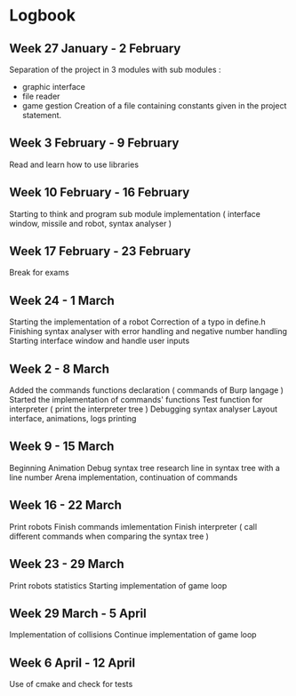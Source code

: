 # Logbook

## Week 27 January - 2 February
Separation of the project in 3 modules with sub modules :
  - graphic interface
  - file reader
  - game gestion
Creation of a file containing constants given in the project statement.

## Week 3 February - 9 February
Read and learn how to use libraries

## Week 10 February - 16 February
Starting to think and program sub module implementation ( interface window, missile and robot, syntax analyser )

## Week 17 February - 23 February
Break for exams

## Week 24 - 1 March
Starting the implementation of a robot
Correction of a typo in define.h
Finishing syntax analyser with error handling and negative number handling
Starting interface window and handle user inputs

## Week 2 - 8 March
Added the commands functions declaration ( commands of Burp langage )
Started the implementation of commands' functions
Test function for interpreter ( print the interpreter tree )
Debugging syntax analyser
Layout interface, animations, logs printing

## Week 9 - 15 March
Beginning Animation
Debug syntax tree
research line in syntax tree with a line number
Arena implementation, continuation of commands

## Week 16 - 22 March
Print robots
Finish commands imlementation
Finish interpreter ( call different commands when comparing the syntax tree )

## Week 23 - 29 March

Print robots statistics
Starting implementation of game loop

## Week 29 March - 5 April

Implementation of collisions
Continue implementation of game loop

## Week 6 April - 12 April
Use of cmake and check for tests
